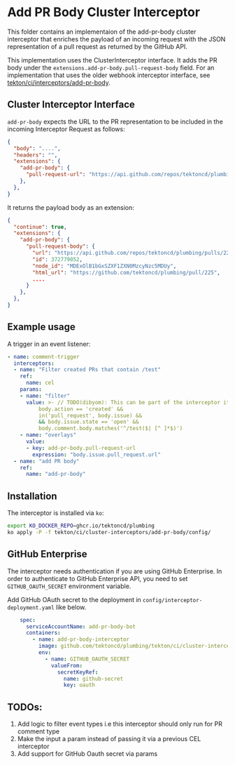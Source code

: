 # Add PR Body Cluster Interceptor

This folder contains an implementaion of the add-pr-body cluster interceptor that enriches the payload of an incoming request with
the JSON representation of a pull request as returned by the GitHub API.

This implementation uses the ClusterInterceptor interface. It adds the PR body under the
`extensions.add-pr-body.pull-request-body` field. For an implementation that uses the older webhook interceptor interface, see [tekton/ci/interceptors/add-pr-body](../interceptors/add-pr-body).

## Cluster Interceptor Interface

`add-pr-body` expects the URL to the PR representation to be included in the
incoming Interceptor Request as follows:

```json
{
  "body": "....",
  "headers": "",
  "extensions": {
    "add-pr-body": {
      "pull-request-url": "https://api.github.com/repos/tektoncd/plumbing/pulls/225"
    },
  },
}
```

It returns the payload body as an extension:

```json
{
  "continue": true,
  "extensions": {
    "add-pr-body": {
      "pull-request-body": {
        "url": "https://api.github.com/repos/tektoncd/plumbing/pulls/225",
        "id": 372779052,
        "node_id": "MDExOlB1bGxSZXF1ZXN0MzcyNzc5MDUy",
        "html_url": "https://github.com/tektoncd/plumbing/pull/225",
        ....
      }
    },
  },
}
```

## Example usage

A trigger in an event listener:

```yaml
- name: comment-trigger
  interceptors:
  - name: "Filter created PRs that contain /test"
    ref:
      name: cel
    params:
    - name: "filter"
      value: >- // TODO(dibyom): This can be part of the interceptor itself
          body.action == 'created' &&
          in('pull_request', body.issue) &&
          && body.issue.state == 'open' &&
          body.comment.body.matches('^/test($| [^ ]*$)')
    - name: "overlays"
      value:
      - key: add-pr-body.pull-request-url
        expression: "body.issue.pull_request.url"
  - name: "add PR body"
    ref: 
      name: "add-pr-body"
```

## Installation

The interceptor is installed via `ko`:

```bash
export KO_DOCKER_REPO=ghcr.io/tektoncd/plumbing
ko apply -P -f tekton/ci/cluster-interceptors/add-pr-body/config/
```

## GitHub Enterprise

The interceptor needs authentication if you are using GitHub Enterprise.
In order to authenticate to GitHub Enterprise API, you need to set `GITHUB_OAUTH_SECRET` environment variable.

Add GitHub OAuth secret to the deployment in `config/interceptor-deployment.yaml` like below.

```yaml
    spec:
      serviceAccountName: add-pr-body-bot
      containers:
        - name: add-pr-body-interceptor
          image: github.com/tektoncd/plumbing/tekton/ci/cluster-interceptors/add-pr-body/cmd/interceptor
          env:
            - name: GITHUB_OAUTH_SECRET
              valueFrom:
                secretKeyRef:
                  name: github-secret
                  key: oauth
```


## TODOs:
1. Add logic to filter event types i.e this interceptor should only run for PR comment type
2. Make the input a param instead of passing it via a previous CEL interceptor
3. Add support for GitHub Oauth secret via params